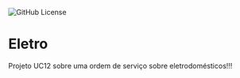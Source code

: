 ![GitHub License](https://img.shields.io/github/license/Fernandass2/Eletrodomesticos)

# Eletro
Projeto UC12 sobre uma ordem de serviço sobre eletrodomésticos!!!
